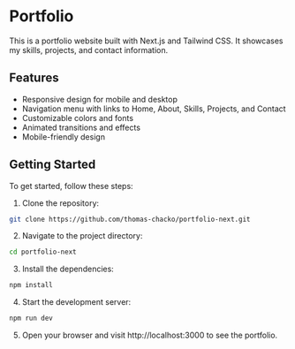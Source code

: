 # Portfolio

This is a portfolio website built with Next.js and Tailwind CSS. It showcases my skills, projects, and contact information.

## Features

- Responsive design for mobile and desktop
- Navigation menu with links to Home, About, Skills, Projects, and Contact
- Customizable colors and fonts
- Animated transitions and effects
- Mobile-friendly design

## Getting Started

To get started, follow these steps:

1. Clone the repository:

```bash
git clone https://github.com/thomas-chacko/portfolio-next.git
```

2. Navigate to the project directory:

```bash
cd portfolio-next
```

3. Install the dependencies:

```bash
npm install
```

4. Start the development server:

```bash
npm run dev
```

5. Open your browser and visit http://localhost:3000 to see the portfolio.
